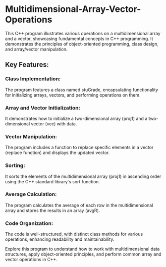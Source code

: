 # Multidimensional-Array-Vector-Operations
This C++ program illustrates various operations on a multidimensional array and a vector, showcasing fundamental concepts in C++ programming. It demonstrates the principles of object-oriented programming, class design, and array/vector manipulation.

## **Key Features:**

### Class Implementation: 
The program features a class named stuGrade, encapsulating functionality for initializing arrays, vectors, and performing operations on them.

### Array and Vector Initialization: 
It demonstrates how to initialize a two-dimensional array (proj1) and a two-dimensional vector (vec) with data.

### Vector Manipulation: 
The program includes a function to replace specific elements in a vector (replace function) and displays the updated vector.

### Sorting: 
It sorts the elements of the multidimensional array (proj1) in ascending order using the C++ standard library's sort function.

### Average Calculation: 
The program calculates the average of each row in the multidimensional array and stores the results in an array (avgR).

### Code Organization: 
The code is well-structured, with distinct class methods for various operations, enhancing readability and maintainability.

Explore this program to understand how to work with multidimensional data structures, apply object-oriented principles, and perform common array and vector operations in C++.
